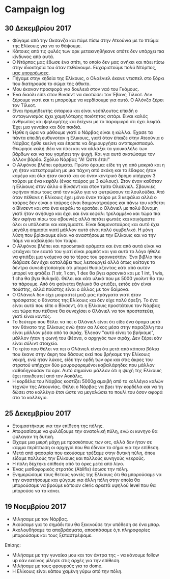 # Campaign log

## 30 Δεκεμβρίου 2017

- Φύγαμε από την Οκσανζα και πάμε πίσω στην Ατεούνια με το πτώμα της Ελίκουις για να το θάψουμε.
- Κάποιες από τις φυλές των ορκ μετακινηθήκανε οπότε δεν υπάρχει πια κίνδυνος από αυτά.
- Ο Ντόρπος μας έδωσε ένα σπίτι, το οποίο δεν μας ανήκει και πάει πίσω στην ιδιοκτησία του όταν πεθάνουμε. Ευχαριστούμε πολύ Ντόρπος, [μας υποχρέωσες](https://www.youtube.com/watch?v=7nyBXdg1mrA).
- Πήγαμε στην κηδεία της Ελίκουις, o Ολαένιελ έκανε ντισπελ στο ξόρκι που διατηρούσε το σώμα της άθικτο.
- Μου έκαναν προσφορά για δουλειά στον ναό του Γκάμους.
- Ένα διαόλι είπε στον Βινσεντ να σκοτώσει τον Έβανς Τιλκοτ. Δεν ξέρουμε γιατί και τι μπορούμε να κερδίσουμε για αυτό. Ο Αλόνζο ξέρει τον Τίλκοτ.
- Είναι προμηθευτής σιταριού και είναι νεόπλουτος επειδή ο ανταγωνισμός έχει χαμηλότερης ποιότητας σιτάρι. Είναι καλός άνθρωπος και ψηλομήτης και δείχνει με το παραμικρό ότι έχει λεφτά. Έχει μια γυναίκα και δύο παιδιά.
- Ήρθε η ώρα να μάθουμε γιατί ο Νάρβας είναι η κώλλα. Έχασε τα πάντα επειδή ευθυνοταν η Ελικουις, γιατί όταν έπαιζε στην Ατεούνια ο Νάρβας ήρθε εκείνη και έπρεπε να δημιουργήσει αντιπερισπασμό. Θεώρησε καλή ιδέα να πάει και να αλλάξει τα γιουκαλέλε των βάρδων και να του γαμήσει την ψυχή. Και για αυτό σκοτώσαμε τον άλλον βάρδο. Σχόλιο Νάρβας "Α! Ώστε έτσι!"
- Ο Αλφόνσε βλέπει οράματα. Πρώτο όραμα: είδε τη γη από μακριά και η γη ήταν κατεστραμένη με μια πάχνη από σκόκη και το έδαφος ήταν καμέμο και όλα ήταν σκατά και σε έναν κεντρικό δρόμο υπήρχαν 3 ταύροι με ένα κεφάλι (ένας ταύρος με 3 κώλους). Στον έναν καθόταν η Ελίκουις στον άλλο ο Βίνσεντ και στον τρίτο Ολαένιελ. Σβουνιές αφήναν πίσω τους από τον κώλο για να φυτρώσουν τα λουλούδια. Από όταν πέθανε η Ελίκουις έχει μόνο έναν ταύρο με 3 κεφάλια αλλά ο ταύρος δεν είναι ο ταύρος είναι δαιμονοτραύρος και πάνω του κάθεται ο Βίνσεντ και στο ένα κεφάλι το κρατάει ο Ολάνιελ με πολύ δύναμη γιατί ήταν ανήσυχο και έχει και ένα κεφάλι τρελαμμένο και τώρα πια δεν αφήνει πίσω του σβουνιές αλλά πετάει φωτιές και καιγόμαστε όλοι οι υπόλοιποι και καιγόμαστε. Είναι δαιμονοταύρος και αυτό έχει μεγάλη σημασία γιατί μάλλον αυτό είναι πολύ συμβολικό. Η μόνη λύση που βρίσκουμε είναι να αναστήσουμε την Ελίκουις και να την πάμε να καβαλήσει τον ταύρο.
- Ο Αλφόνσε βλέπει και προσωπικά οράματα και ένα από αυτά είναι να φτιάχνει τον εαυτό του γιατί είναι ρομπότ και για αυτό το λόγο ήθελε να φτιάξει μια γκόμενα σα το τέρας του φρανκεστάιν. Ένα βιβλίο που διάβασε δεν έχει καταλάβει πως λειτουργεί αλλά όπως κοίταγε τα δέντρα συνειδητοποίησε ότι μπορεί θυσιάζοντας κάτι από αυτόν μπορεί να φτιάξει (1 str, 1 con, 1 dex θα βγει αρσενικό και με 1 int, 1 wis, 1 cha θα βγει θυληκό). Θέλει και κάτι υλικά που με 5000 γκολντ θα του τα πάρουμε. Από ότι φαίνεται θηλυκό θα φτιάξει, εκτός εάν είναι πούστης, αλλά πούστης είναι ο άλλος με τον δαίμονα.
- Ο Ολάνιελ δεν είχε μοιραστεί μαζι μας πράγματα γιατί ήταν πρόσφατος ο θάνατος της Ελίκουις και δεν είχε πολύ όρεξη. Το ένα είναι αυτό που είπε ο Βίνσεντ, ότι η Ελίκουις προστάτευε τον Νάρβας και τώρα που πέθανε θα συνεχίσει ο Ολάνιελ να τον προστατεύει, γιατί είναι κοντός.
- Το δεύτερο που θέλει να πει ο Ολάνιελ είναι ότι είδε ένα όραμα μετά τον θάνατο της Ελίκουις ενώ ήταν σα λύκος μέσα στην παραζάλη που είναι μάλλον μέσα από τα σιράχ. Έλεγαν "αυτό είναι το βρήκαμε", μάλλον ήταν η φωνή του Φέονα, ο αρχηγός των σιράχ. Δεν ξέρει εάν είναι σόλιντ στοιχείο.
- Το τρίτο που θέλει να πει ο Ολάνιελ είναι ότι μετά από κάποια βόλτα που έκανε στην άκρη του δάσους εκεί που βρήκαμε την Ελίκουις νεκρή, ενώ ήταν λύκος, είδε την ορδή των ορκ και στις άκρες του στρατού υπήρχαν δύο μαυροφορεμένοι καβαλάρηδες που μάλλον καθοδηγούσαν τα ορκ. Αυτό σημαίνει μάλλον ότι η ψυχή της Ελίκουις έχει παγιδευτεί από τον Ασκάλις.
- Η κορδέλα του Νάρβας κοστίζει 5000g αμοιβή από το κολλέγιο καλών τεχνών της Ατεουνίας. Θέλει ο Νάρβας να βρει την κορδέλα και να τη δώσει στο κολλέγιο έτσι ώστε να μεγαλώσει το πουλί του όσον αφορά στο το κολλέγιο.

## 25 Δεκεμβρίου 2017

- Ετοιμαστήκαμε για την επίθεση της πόλης.
- Αποφασίσαμε να φυλάξουμε την ανατολική πύλη, ενώ οι κυνηγο θα φύλαγαν τη δυτική.
- Είχαμε μια μικρή μάχη με προσκόπους των orc, αλλά δεν ήταν σε καμμα περίπτωση οι αρχηγοί που θα έδιναν το σήμα για την επίθεση.
- Μετά από φασαρία που ακούσαμε τρέξαμε στην δυτική πύλη, όπου είδαμε πολλούς την Ελίκουις και πολλούς κυνηγούς νεκρούς.
- Η πόλη δέχτηκε επίθεση από τα όρκς μετά από λίγο.
- Ένας μισθοφορικός στρατός (Ablifis) έσωσε την πόλη.
- Ενημερώσαμε τους θετούς γονείς της Ελίκουις ότι θα μπορούσαμε να την αναστήσουμε και φύγαμε για άλλη πόλη στην οποία θα μπορούσαμε να βρούμε κάποιον cleric αρκετά υψηλού level που θα μπορούσε να το κάνει.

## 19 Νοεμβρίου 2017

- Μιλησαμε με τον Νάρβας.
- Ακούσαμε για το σημάδι που θα ξεκινούσε την υπόθεση σε ένα μπαρ.
- Ακολουθήσαμε τα αποβράσματα, αποσπάσαμε ό,τι πληροφορίες μπορούσαμε και τους ξεπαστρέψαμε.

Επίσης:
- Μιλήσαμε με την γυναίκα μου και τον άντρα της - να κάνουμε follow up εάν εκείνος μίλησε στις αρχές για την επίθεση.
- Μιλήσαμε με τους φρουρούς για το dome.
- Η Ελίκουις είναι κάπου χαμένη γύρω από την πόλη.
